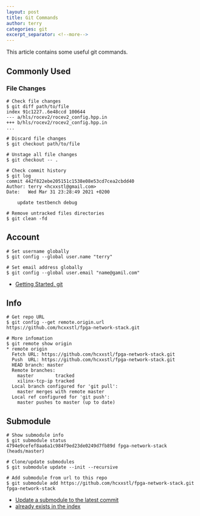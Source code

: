 ```yaml
---
layout: post
title: Git Commands
author: terry
categories: git
excerpt_separator: <!--more-->
---
```


This article contains some useful git commands.
<!--more-->

## Commonly Used

### File Changes

```shell
# Check file changes
$ git diff path/to/file
index 91c1227..6e48ccd 100644
--- a/hls/rocev2/rocev2_config.hpp.in
+++ b/hls/rocev2/rocev2_config.hpp.in
...

# Discard file changes
$ git checkout path/to/file

# Unstage all file changes
$ git checkout -- .

# Check commit history
$ git log
commit 442f822ebe205151c1538e08e53cd7cea2cbdd40
Author: terry <hcxxstl@gmail.com>
Date:   Wed Mar 31 23:28:49 2021 +0200

    update testbench debug

# Remove untracked files directories
$ git clean -fd

```

## Account

```shell
# Set username globally
$ git config --global user.name "terry"

# Set email address globally
$ git config --global user.email "name@gamil.com"
```

* [Getting Started, git](https://git-scm.com/book/en/v2/Getting-Started-First-Time-Git-Setup)

## Info

```shell
# Get repo URL
$ git config --get remote.origin.url
https://github.com/hcxxstl/fpga-network-stack.git

# More infomation
$ git remote show origin
* remote origin
  Fetch URL: https://github.com/hcxxstl/fpga-network-stack.git
  Push  URL: https://github.com/hcxxstl/fpga-network-stack.git
  HEAD branch: master
  Remote branches:
    master        tracked
    xilinx-tcp-ip tracked
  Local branch configured for 'git pull':
    master merges with remote master
  Local ref configured for 'git push':
    master pushes to master (up to date)
```

## Submodule

```shell
# Show submodule info
$ git submodule status
4794e9cefef8aa6a1c984f9ed23de0249d7fb89d fpga-network-stack (heads/master)

# Clone/update submodules
$ git submodule update --init --recursive

# Add submodule from url to this repo
$ git submodule add https://github.com/hcxxstl/fpga-network-stack.git fpga-network-stack

```

* [Update a submodule to the latest commit](https://stackoverflow.com/questions/8191299/update-a-submodule-to-the-latest-commit)
* [already exists in the index](https://stackoverflow.com/questions/12898278/issue-with-adding-common-code-as-git-submodule-already-exists-in-the-index/14815959)